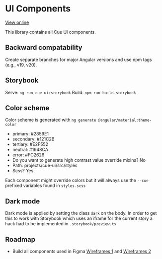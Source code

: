 # UI Components

[View online](https://qaecy.github.io/ui-components)

This library contains all Cue UI components.

## Backward compatability
Create separate branches for major Angular versions and use npm tags (e.g., v19, v20).

## Storybook
Serve: `ng run cue-ui:storybook`
Build: `npm run build-storybook`

## Color scheme
Color scheme is generated with `ng generate @angular/material:theme-color`
- primary: #2859E1
- secondary: #121C2B
- tertiary: #E2F552
- neutral: #1948CA
- error: #FC2626
- Do you want to generate high contrast value override mixins? No
- Path: projects/cue-ui/src/styles
- Scss? Yes

Each component might override colors but it will always use the `--cue` prefixed variables found in `styles.scss`

## Dark mode
Dark mode is applied by setting the class `dark` on the body. In order to get this to work with Storybook which uses an iframe for the current story a hack had to be implemented in `.storybook/preview.ts`

## Roadmap
- Build all components used in Figma [Wireframes 1](https://www.figma.com/design/h5fVJbtTez0KZyVrj5uw2K/User-Interface?node-id=102-2085&m=dev) and [Wireframes 2](https://www.figma.com/design/qPs1KmEVp6guLV8rfTc9YJ/250410_CUE_Interface?node-id=1-2219&t=7pdDck1Eawi4U0up-0)